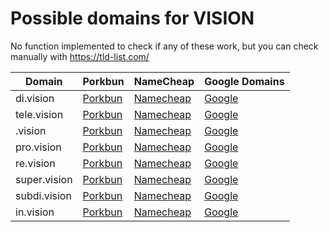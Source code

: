 # Possible domains for VISION

No function implemented to check if any of these work, but you can check manually with https://tld-list.com/

| Domain | Porkbun | NameCheap | Google Domains |
|---|---|---|---|
| di.vision | [Porkbun](https://porkbun.com/checkout/search?prb=e814663da1&tlds=&idnLanguage=&search=search&q=di.vision) | [Namecheap](https://www.namecheap.com/domains/registration/results/?domain=di.vision) | [Google](https://domains.google.com/registrar/search?searchTerm=di.vision) |
| tele.vision | [Porkbun](https://porkbun.com/checkout/search?prb=e814663da1&tlds=&idnLanguage=&search=search&q=tele.vision) | [Namecheap](https://www.namecheap.com/domains/registration/results/?domain=tele.vision) | [Google](https://domains.google.com/registrar/search?searchTerm=tele.vision) |
| .vision | [Porkbun](https://porkbun.com/checkout/search?prb=e814663da1&tlds=&idnLanguage=&search=search&q=.vision) | [Namecheap](https://www.namecheap.com/domains/registration/results/?domain=.vision) | [Google](https://domains.google.com/registrar/search?searchTerm=.vision) |
| pro.vision | [Porkbun](https://porkbun.com/checkout/search?prb=e814663da1&tlds=&idnLanguage=&search=search&q=pro.vision) | [Namecheap](https://www.namecheap.com/domains/registration/results/?domain=pro.vision) | [Google](https://domains.google.com/registrar/search?searchTerm=pro.vision) |
| re.vision | [Porkbun](https://porkbun.com/checkout/search?prb=e814663da1&tlds=&idnLanguage=&search=search&q=re.vision) | [Namecheap](https://www.namecheap.com/domains/registration/results/?domain=re.vision) | [Google](https://domains.google.com/registrar/search?searchTerm=re.vision) |
| super.vision | [Porkbun](https://porkbun.com/checkout/search?prb=e814663da1&tlds=&idnLanguage=&search=search&q=super.vision) | [Namecheap](https://www.namecheap.com/domains/registration/results/?domain=super.vision) | [Google](https://domains.google.com/registrar/search?searchTerm=super.vision) |
| subdi.vision | [Porkbun](https://porkbun.com/checkout/search?prb=e814663da1&tlds=&idnLanguage=&search=search&q=subdi.vision) | [Namecheap](https://www.namecheap.com/domains/registration/results/?domain=subdi.vision) | [Google](https://domains.google.com/registrar/search?searchTerm=subdi.vision) |
| in.vision | [Porkbun](https://porkbun.com/checkout/search?prb=e814663da1&tlds=&idnLanguage=&search=search&q=in.vision) | [Namecheap](https://www.namecheap.com/domains/registration/results/?domain=in.vision) | [Google](https://domains.google.com/registrar/search?searchTerm=in.vision) |
